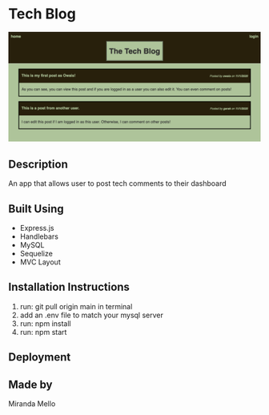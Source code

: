 # Tech Blog

![webpage screenshot](./public/images/webpage-screenshot.png)

## Description
An app that allows user to post tech comments to their dashboard

## Built Using
* Express.js
* Handlebars
* MySQL
* Sequelize
* MVC Layout

## Installation Instructions
1. run: git pull origin main in terminal
2. add an .env file to match your mysql server
3. run: npm install
4. run: npm start

## Deployment

## Made by
Miranda Mello
